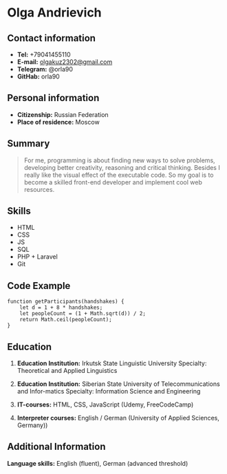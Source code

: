 # Olga Andrievich

## Contact information
- **Tel:** +79041455110
- **E-mail:** olgakuz2302@gmail.com
- **Telegram:** @orla90
- **GitHab:** orla90

## Personal information
- **Citizenship:** Russian Federation
- **Place of residence:** Moscow

## Summary
>For me, programming is about finding new ways to solve problems, developing better creativity, reasoning and critical thinking.
Besides I really like the visual effect of the executable code.
So my goal is to become a skilled front-end developer and implement cool web resources.

## Skills
* HTML
* CSS
* JS
* SQL
* PHP + Laravel
* Git

## Code Example
```
function getParticipants(handshakes) {
    let d = 1 + 8 * handshakes;
    let peopleCount = (1 + Math.sqrt(d)) / 2;
    return Math.ceil(peopleCount);
}
```
## Education

1. **Education Institution:** Irkutsk State Linguistic University
Specialty: Theoretical and Applied Linguistics

2. **Education Institution:** Siberian State University of Telecommunications and Infor-matics
Specialty: Information Science and Engineering

3. **IT-courses:** 
HTML, CSS, JavaScript (Udemy, FreeCodeCamp)

4. **Interpreter courses:** 
English / German  (University of Applied Sciences, Germany))

## Additional Information
**Language skills:** English (fluent), German (advanced threshold)